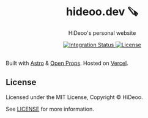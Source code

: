 <div align="center">
  <h1>hideoo.dev 🪚</h1>
  <p>HiDeoo's personal website</p>
</div>

<div align="center">
  <a href="https://github.com/HiDeoo/hideoo.dev/actions/workflows/integration.yml">
    <img alt="Integration Status" src="https://github.com/HiDeoo/hideoo.dev/actions/workflows/integration.yml/badge.svg" />
  </a>
  <a href="https://github.com/HiDeoo/hideoo.dev/blob/main/LICENSE">
    <img alt="License" src="https://badgen.net/github/license/HiDeoo/hideoo.dev" />
  </a>
  <br />
  <br />
</div>

Built with [Astro](https://astro.build) & [Open Props](https://open-props.style). Hosted on [Vercel](https://vercel.com).

## License

Licensed under the MIT License, Copyright © HiDeoo.

See [LICENSE](https://github.com/HiDeoo/hideoo.dev/blob/main/LICENSE) for more information.
